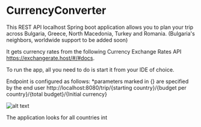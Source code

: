 # CurrencyConverter

This REST API localhost Spring boot application allows you to plan your trip across Bulgaria, Greece, North Macedonia, Turkey and Romania. (Bulgaria's neighbors, worldwide support to be added soon)

It gets currency rates from the following Currency Exchange Rates API https://exchangerate.host/#/#docs.

To run the app, all you need to do is start it from your IDE of choice.

Endpoint is configured as follows:
*parameters marked in {} are specified by the end user
http://localhost:8080/trip/{starting country}/{budget per country}/{total budget}/{Initial currency}

![alt text](https://C:/Users/Mihael/Desktop/Capture.jpg?raw=true)

The application looks for all countries int 
